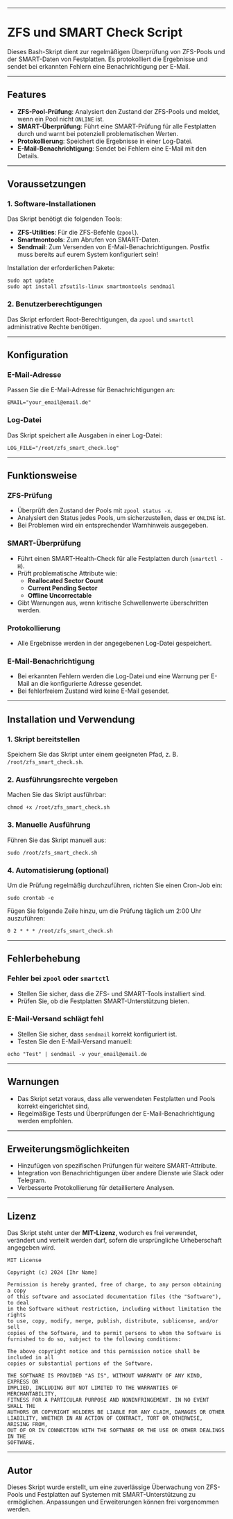 * * * * *

ZFS und SMART Check Script
==========================

Dieses Bash-Skript dient zur regelmäßigen Überprüfung von ZFS-Pools und der SMART-Daten von Festplatten. Es protokolliert die Ergebnisse und sendet bei erkannten Fehlern eine Benachrichtigung per E-Mail.

* * * * *

Features
--------

-   **ZFS-Pool-Prüfung**: Analysiert den Zustand der ZFS-Pools und meldet, wenn ein Pool nicht `ONLINE` ist.
-   **SMART-Überprüfung**: Führt eine SMART-Prüfung für alle Festplatten durch und warnt bei potenziell problematischen Werten.
-   **Protokollierung**: Speichert die Ergebnisse in einer Log-Datei.
-   **E-Mail-Benachrichtigung**: Sendet bei Fehlern eine E-Mail mit den Details.

* * * * *

Voraussetzungen
---------------

### 1\. Software-Installationen

Das Skript benötigt die folgenden Tools:

-   **ZFS-Utilities**: Für die ZFS-Befehle (`zpool`).
-   **Smartmontools**: Zum Abrufen von SMART-Daten.
-   **Sendmail**: Zum Versenden von E-Mail-Benachrichtigungen. Postfix muss bereits auf eurem System konfiguriert sein!

Installation der erforderlichen Pakete:

```
sudo apt update
sudo apt install zfsutils-linux smartmontools sendmail

```

### 2\. Benutzerberechtigungen

Das Skript erfordert Root-Berechtigungen, da `zpool` und `smartctl` administrative Rechte benötigen.

* * * * *

Konfiguration
-------------

### E-Mail-Adresse

Passen Sie die E-Mail-Adresse für Benachrichtigungen an:

```
EMAIL="your_email@email.de"

```

### Log-Datei

Das Skript speichert alle Ausgaben in einer Log-Datei:

```
LOG_FILE="/root/zfs_smart_check.log"

```

* * * * *

Funktionsweise
--------------

### ZFS-Prüfung

-   Überprüft den Zustand der Pools mit `zpool status -x`.
-   Analysiert den Status jedes Pools, um sicherzustellen, dass er `ONLINE` ist.
-   Bei Problemen wird ein entsprechender Warnhinweis ausgegeben.

### SMART-Überprüfung

-   Führt einen SMART-Health-Check für alle Festplatten durch (`smartctl -H`).
-   Prüft problematische Attribute wie:
    -   **Reallocated Sector Count**
    -   **Current Pending Sector**
    -   **Offline Uncorrectable**
-   Gibt Warnungen aus, wenn kritische Schwellenwerte überschritten werden.

### Protokollierung

-   Alle Ergebnisse werden in der angegebenen Log-Datei gespeichert.

### E-Mail-Benachrichtigung

-   Bei erkannten Fehlern werden die Log-Datei und eine Warnung per E-Mail an die konfigurierte Adresse gesendet.
-   Bei fehlerfreiem Zustand wird keine E-Mail gesendet.

* * * * *

Installation und Verwendung
---------------------------

### 1\. Skript bereitstellen

Speichern Sie das Skript unter einem geeigneten Pfad, z. B. `/root/zfs_smart_check.sh`.

### 2\. Ausführungsrechte vergeben

Machen Sie das Skript ausführbar:

```
chmod +x /root/zfs_smart_check.sh

```

### 3\. Manuelle Ausführung

Führen Sie das Skript manuell aus:

```
sudo /root/zfs_smart_check.sh

```

### 4\. Automatisierung (optional)

Um die Prüfung regelmäßig durchzuführen, richten Sie einen Cron-Job ein:

```
sudo crontab -e

```

Fügen Sie folgende Zeile hinzu, um die Prüfung täglich um 2:00 Uhr auszuführen:

```
0 2 * * * /root/zfs_smart_check.sh

```

* * * * *

Fehlerbehebung
--------------

### Fehler bei `zpool` oder `smartctl`

-   Stellen Sie sicher, dass die ZFS- und SMART-Tools installiert sind.
-   Prüfen Sie, ob die Festplatten SMART-Unterstützung bieten.

### E-Mail-Versand schlägt fehl

-   Stellen Sie sicher, dass `sendmail` korrekt konfiguriert ist.
-   Testen Sie den E-Mail-Versand manuell:

```
echo "Test" | sendmail -v your_email@email.de

```

* * * * *

Warnungen
---------

-   Das Skript setzt voraus, dass alle verwendeten Festplatten und Pools korrekt eingerichtet sind.
-   Regelmäßige Tests und Überprüfungen der E-Mail-Benachrichtigung werden empfohlen.

* * * * *

Erweiterungsmöglichkeiten
-------------------------

-   Hinzufügen von spezifischen Prüfungen für weitere SMART-Attribute.
-   Integration von Benachrichtigungen über andere Dienste wie Slack oder Telegram.
-   Verbesserte Protokollierung für detailliertere Analysen.

* * * * *

Lizenz
------

Das Skript steht unter der **MIT-Lizenz**, wodurch es frei verwendet, verändert und verteilt werden darf, sofern die ursprüngliche Urheberschaft angegeben wird.

```
MIT License

Copyright (c) 2024 [Ihr Name]

Permission is hereby granted, free of charge, to any person obtaining a copy
of this software and associated documentation files (the "Software"), to deal
in the Software without restriction, including without limitation the rights
to use, copy, modify, merge, publish, distribute, sublicense, and/or sell
copies of the Software, and to permit persons to whom the Software is
furnished to do so, subject to the following conditions:

The above copyright notice and this permission notice shall be included in all
copies or substantial portions of the Software.

THE SOFTWARE IS PROVIDED "AS IS", WITHOUT WARRANTY OF ANY KIND, EXPRESS OR
IMPLIED, INCLUDING BUT NOT LIMITED TO THE WARRANTIES OF MERCHANTABILITY,
FITNESS FOR A PARTICULAR PURPOSE AND NONINFRINGEMENT. IN NO EVENT SHALL THE
AUTHORS OR COPYRIGHT HOLDERS BE LIABLE FOR ANY CLAIM, DAMAGES OR OTHER
LIABILITY, WHETHER IN AN ACTION OF CONTRACT, TORT OR OTHERWISE, ARISING FROM,
OUT OF OR IN CONNECTION WITH THE SOFTWARE OR THE USE OR OTHER DEALINGS IN THE
SOFTWARE.

```

* * * * *

Autor
-----

Dieses Skript wurde erstellt, um eine zuverlässige Überwachung von ZFS-Pools und Festplatten auf Systemen mit SMART-Unterstützung zu ermöglichen. Anpassungen und Erweiterungen können frei vorgenommen werden.
